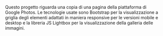 Questo progetto riguarda una copia di una pagina della piattaforma di Google Photos. 
Le tecnologie usate sono Bootstrap per la visualizzazione a griglia degli elementi adattati in maniera responsive per le versioni mobile e desktop e la libreria JS Lightbox per la visualizzazione della galleria delle immagini.
